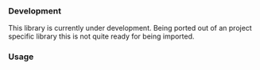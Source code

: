 ### Development

This library is currently under development. Being ported out of an project specific library this is not quite ready for being imported.

### Usage

